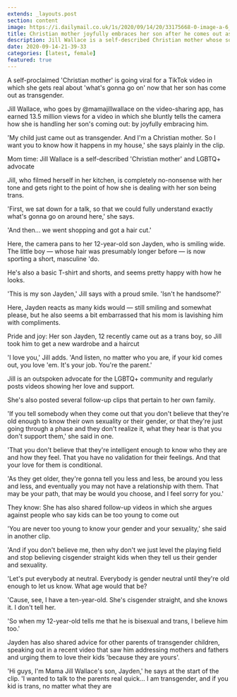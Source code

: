 ```yaml
---
extends: _layouts.post
section: content
image: https://i.dailymail.co.uk/1s/2020/09/14/20/33175668-0-image-a-6_1600111418234.jpg 
title: Christian mother joyfully embraces her son after he comes out as transgender 
description: Jill Wallace is a self-described Christian mother whose son came out as a trans boy. She took him to get a new wardrobe and a haircut, and introduced her son Jayden in a viral TikTok. 
date: 2020-09-14-21-39-33 
categories: [latest, female] 
featured: true 
--- 
```

A self-proclaimed 'Christian mother' is going viral for a TikTok video in which she gets real about 'what's gonna go on' now that her son has come out as transgender.

Jill Wallace, who goes by @mamajillwallace on the video-sharing app, has earned 13.5 million views for a video in which she bluntly tells the camera how she is handling her son's coming out: by joyfully embracing him.

'My child just came out as transgender. And I'm a Christian mother. So I want you to know how it happens in my house,' she says plainly in the clip.

Mom time: Jill Wallace is a self-described 'Christian mother' and LGBTQ+ advocate

Jill, who filmed herself in her kitchen, is completely no-nonsense with her tone and gets right to the point of how she is dealing with her son being trans. 

'First, we sat down for a talk, so that we could fully understand exactly what's gonna go on around here,' she says.

'And then... we went shopping and got a hair cut.'

Here, the camera pans to her 12-year-old son Jayden, who is smiling wide. The little boy — whose hair was presumably longer before — is now sporting a short, masculine 'do.

He's also a basic T-shirt and shorts, and seems pretty happy with how he looks.

'This is my son Jayden,' Jill says with a proud smile. 'Isn't he handsome?'

Here, Jayden reacts as many kids would — still smiling and somewhat please, but he also seems a bit embarrassed that his mom is lavishing him with compliments.

Pride and joy: Her son Jayden, 12 recently came out as a trans boy, so Jill took him to get a new wardrobe and a haircut

'I love you,' Jill adds. 'And listen, no matter who you are, if your kid comes out, you love 'em. It's your job. You're the parent.' 

Jill is an outspoken advocate for the LGBTQ+ community and regularly posts videos showing her love and support.

She's also posted several follow-up clips that pertain to her own family.

'If you tell somebody when they come out that you don't believe that they're old enough to know their own sexuality or their gender, or that they're just going through a phase and they don't realize it, what they hear is that you don't support them,' she said in one.

'That you don't believe that they're intelligent enough to know who they are and how they feel. That you have no validation for their feelings. And that your love for them is conditional.

'As they get older, they're gonna tell you less and less, be around you less and less, and eventually you may not have a relationship with them. That may be your path, that may be would you choose, and I feel sorry for you.' 

They know: She has also shared follow-up videos in which she argues against people who say kids can be too young to come out

'You are never too young to know your gender and your sexuality,' she said in another clip. 

'And if you don't believe me, then why don't we just level the playing field and stop believing cisgender straight kids when they tell us their gender and sexuality.

'Let's put everybody at neutral. Everybody is gender neutral until they're old enough to let us know. What age would that be? 

'Cause, see, I have a ten-year-old. She's cisgender straight, and she knows it. I don't tell her.

'So when my 12-year-old tells me that he is bisexual and trans, I believe him too.' 

Jayden has also shared advice for other parents of transgender children, speaking out in a recent video that saw him addressing mothers and fathers and urging them to love their kids 'because they are yours'. 

'Hi guys, I'm Mama Jill Wallace's son, Jayden,' he says at the start of the clip. 'I wanted to talk to the parents real quick... I am transgender, and if you kid is trans, no matter what they are

